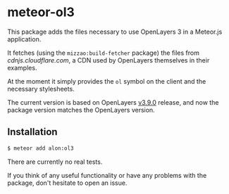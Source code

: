 meteor-ol3
==========

This package adds the files necessary to use OpenLayers 3 in a Meteor.js application.

It fetches (using the `mizzao:build-fetcher` package) the files from _cdnjs.cloudflare.com_, a CDN used by OpenLayers themselves in their examples.

At the moment it simply provides the `ol` symbol on the client and the necessary stylesheets.

The current version is based on OpenLayers [v3.9.0](https://github.com/openlayers/ol3/releases/tag/v3.9.0) release, and now the package version matches the OpenLayers version.

Installation
---

```sh
$ meteor add alon:ol3
```

There are currently no real tests.

If you think of any useful functionality or have any problems with the package, don't hesitate to open an issue.
